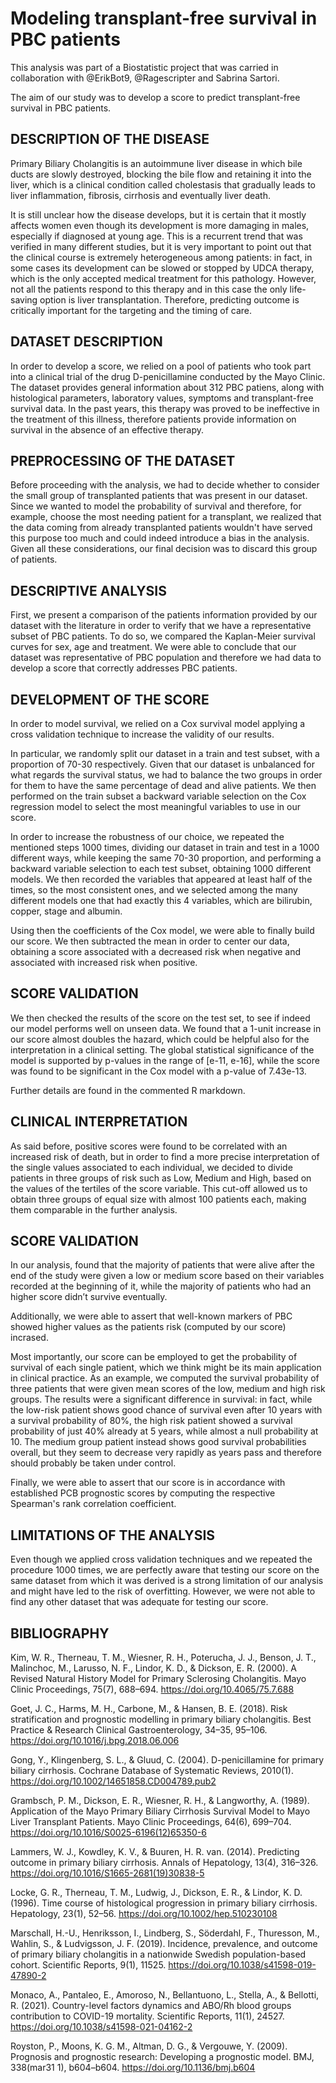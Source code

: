 # Modeling transplant-free survival in PBC patients
This analysis was part of a Biostatistic project that was carried in collaboration with @ErikBot9, @Ragescripter and Sabrina Sartori. 

The aim of our study was to develop a score to predict transplant-free survival in PBC patients.

## DESCRIPTION OF THE DISEASE 
Primary Biliary Cholangitis is an autoimmune liver disease in which bile ducts are slowly destroyed, blocking the bile flow and retaining it into the liver, which is a clinical condition called cholestasis that gradually leads to liver inflammation, fibrosis, cirrhosis and eventually liver death. 

It is still unclear how the disease develops, but it is certain that it mostly affects women even though its development is more damaging in males, especially if diagnosed at young age. This is a recurrent trend that was verified in many different studies, but it is very important to point out that the clinical course is extremely heterogeneous among patients: in fact, in some cases its development can be slowed or stopped by UDCA therapy, which is the only accepted medical treatment for this pathology. However, not all the patients respond to this therapy and in this case the only life-saving option is liver transplantation. Therefore, predicting outcome is critically important for the targeting and the timing of care.

## DATASET DESCRIPTION

In order to develop a score, we relied on a pool of patients who took part into a clinical trial of the drug D-penicillamine conducted by the Mayo Clinic. The dataset provides general information about 312 PBC patiens, along with histological parameters, laboratory values, symptoms and transplant-free survival data. 
In the past years, this therapy was proved to be ineffective in the treatment of this illness, therefore patients provide information on survival in the absence of an effective therapy. 

## PREPROCESSING OF THE DATASET 

Before proceeding with the analysis, we had to decide whether to consider the small group of transplanted patients that was present in our dataset. Since we wanted to model the probability of survival and therefore, for example, choose the most needing patient for a transplant, we realized that the data coming from already transplanted patients wouldn't have served this purpose too much and could indeed introduce a bias in the analysis. Given all these considerations, our final decision was to discard this group of patients.

## DESCRIPTIVE ANALYSIS

First, we present a comparison of the patients information provided by our dataset with the literature in order to verify that we have a representative subset of PBC patients. To do so, we compared the Kaplan-Meier survival curves for sex, age and treatment. 
We were able to conclude that our dataset was representative of PBC population and therefore we had data to develop a score that correctly addresses PBC patients.

## DEVELOPMENT OF THE SCORE

In order to model survival, we relied on a Cox survival model applying a cross validation technique to increase the validity of our results. 
 
In particular, we randomly split our dataset in a train and test subset, with a proportion of 70-30 respectively. Given that our dataset is unbalanced for what regards the survival status, we had to balance the two groups in order for them to have the same percentage of dead and alive patients. We then performed on the train subset a backward variable selection on the Cox regression model to select the most meaningful variables to use in our score.

In order to increase the robustness of our choice, we repeated the mentioned steps 1000 times, dividing our dataset in train and test in a 1000 different ways, while keeping the same 70-30 proportion, and performing a backward variable selection to each test subset, obtaining 1000 different models. We then recorded the variables that appeared at least half of the times, so the most consistent ones, and we selected among the many different models one that had exactly this 4 variables, which are bilirubin, copper, stage and albumin.

Using then the coefficients of the Cox model, we were able to finally build our score. We then subtracted the mean in order to center our data, obtaining a score associated with a decreased risk when negative and associated with increased risk when positive.

## SCORE VALIDATION 

We then checked the results of the score on the test set, to see if indeed our model performs well on unseen data. We found that a 1-unit increase in our score almost doubles the hazard, which could be helpful also for the interpretation in a clinical setting. 
The global statistical significance of the model is supported by p-values in the range of [e-11, e-16], while the score was found to be significant in the Cox model with a p-value of 7.43e-13. 

Further details are found in the commented R markdown. 

## CLINICAL INTERPRETATION

As said before, positive scores were found to be correlated with an increased risk of death, but in order to find a more precise interpretation of the single values associated to each individual, we decided to divide patients in three groups of risk such as Low, Medium and High, based on the values of the tertiles of the score variable. This cut-off allowed us to obtain three groups of equal size with almost 100 patients each, making them comparable in the further analysis. 

## SCORE VALIDATION 

In our analysis, found that the majority of patients that were alive after the end of the study were given a low or medium score based on their variables recorded at the beginning of it, while the majority of patients who had an higher score didn’t survive eventually. 

Additionally, we were able to assert that well-known markers of PBC showed higher values as the patients risk (computed by our score) incrased. 

Most importantly, our score can be employed to get the probability of survival of each single patient, which we think might be its main application in clinical practice. As an example, we computed the survival probability of three patients that were given mean scores of the low, medium and high risk groups. The results were a significant difference in survival: in fact, while the low-risk patient shows good chance of survival even after 10 years with a survival probability of 80%, the high risk patient showed a survival probability of just 40% already at 5 years, while almost a null probability at 10. The medium group patient instead shows  good survival probabilities overall, but they seem to decrease very rapidly as years pass and therefore should probably be taken under control. 

Finally, we were able to assert that our score is in accordance with established PCB prognostic scores by computing the respective Spearman's rank correlation coefficient.

## LIMITATIONS OF THE ANALYSIS 

Even though we applied cross validation techniques and we repeated the procedure 1000 times, we are perfectly aware that testing our score on the same dataset from which it was derived is a strong limitation of our analysis and might have led to the risk of overfitting. However, we were not able to find any other dataset that was adequate for testing our score. 

## BIBLIOGRAPHY 
Kim, W. R., Therneau, T. M., Wiesner, R. H., Poterucha, J. J., Benson, J. T., Malinchoc, M., Larusso, N. F., Lindor, K. D., & Dickson, E. R. (2000). A Revised Natural History Model for Primary Sclerosing Cholangitis. Mayo Clinic Proceedings, 75(7), 688–694. https://doi.org/10.4065/75.7.688

Goet, J. C., Harms, M. H., Carbone, M., & Hansen, B. E. (2018). Risk stratification and prognostic modelling in primary biliary cholangitis. Best Practice & Research Clinical Gastroenterology, 34–35, 95–106. https://doi.org/10.1016/j.bpg.2018.06.006

Gong, Y., Klingenberg, S. L., & Gluud, C. (2004). D-penicillamine for primary biliary cirrhosis. Cochrane Database of Systematic Reviews, 2010(1). https://doi.org/10.1002/14651858.CD004789.pub2

Grambsch, P. M., Dickson, E. R., Wiesner, R. H., & Langworthy, A. (1989). Application of the Mayo Primary Biliary Cirrhosis Survival Model to Mayo Liver Transplant Patients. Mayo Clinic Proceedings, 64(6), 699–704. https://doi.org/10.1016/S0025-6196(12)65350-6

Lammers, W. J., Kowdley, K. V., & Buuren, H. R. van. (2014). Predicting outcome in primary biliary cirrhosis. Annals of Hepatology, 13(4), 316–326. https://doi.org/10.1016/S1665-2681(19)30838-5

Locke, G. R., Therneau, T. M., Ludwig, J., Dickson, E. R., & Lindor, K. D. (1996). Time course of histological progression in primary biliary cirrhosis. Hepatology, 23(1), 52–56. https://doi.org/10.1002/hep.510230108

Marschall, H.-U., Henriksson, I., Lindberg, S., Söderdahl, F., Thuresson, M., Wahlin, S., & Ludvigsson, J. F. (2019). Incidence, prevalence, 
and outcome of primary biliary cholangitis in a nationwide Swedish population-based cohort. Scientific Reports, 9(1), 11525. https://doi.org/10.1038/s41598-019-47890-2

Monaco, A., Pantaleo, E., Amoroso, N., Bellantuono, L., Stella, A., & Bellotti, R. (2021). Country-level factors dynamics and ABO/Rh blood 
groups contribution to COVID-19 mortality. Scientific Reports, 11(1), 24527. https://doi.org/10.1038/s41598-021-04162-2

Royston, P., Moons, K. G. M., Altman, D. G., & Vergouwe, Y. (2009). Prognosis and prognostic research: Developing a prognostic model. 
BMJ, 338(mar31 1), b604–b604. https://doi.org/10.1136/bmj.b604























